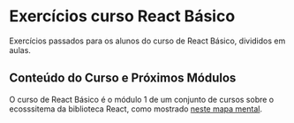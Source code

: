 # Exercícios curso React Básico

Exercícios passados para os alunos do curso de React Básico, divididos em aulas.

## Conteúdo do Curso e Próximos Módulos

O curso de React Básico é o módulo 1 de um conjunto de cursos sobre o ecosssitema da biblioteca React, como mostrado [neste mapa mental](https://coggle.it/diagram/XvnwjRYkPHp7Y8_a/t/react-web-developer).